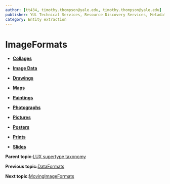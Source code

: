 ```yaml
---
author: [tt434, timothy.thompson@yale.edu, timothy.thompson@yale.edu]
publisher: YUL Technical Services, Resource Discovery Services, Metadata Services Unit
category: Entity extraction
---
```


# ImageFormats

-   **[Collages](../../concepts/supertypes/collages.md)**  

-   **[Image Data](../../concepts/supertypes/imagedata.md)**  

-   **[Drawings](../../concepts/supertypes/drawings.md)**  

-   **[Maps](../../concepts/supertypes/maps.md)**  

-   **[Paintings](../../concepts/supertypes/paintings.md)**  

-   **[Photographs](../../concepts/supertypes/photographs.md)**  

-   **[Pictures](../../concepts/supertypes/pictures.md)**  

-   **[Posters](../../concepts/supertypes/posters.md)**  

-   **[Prints](../../concepts/supertypes/prints.md)**  

-   **[Slides](../../concepts/supertypes/slides.md)**  


**Parent topic:**[LUX supertype taxonomy](../../concepts/supertypes/supertypes.md)

**Previous topic:**[DataFormats](../../concepts/supertypes/dataformats.md)

**Next topic:**[MovingImageFormats](../../concepts/supertypes/movingimageformats.md)

